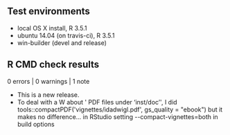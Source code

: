 ## Test environments
* local OS X install, R 3.5.1
* ubuntu 14.04 (on travis-ci), R 3.5.1
* win-builder (devel and release)

## R CMD check results

0 errors | 0 warnings | 1 note

* This is a new release.
* To deal with a W about ' PDF files under ‘inst/doc’', I did tools::compactPDF('vignettes/idadwigl.pdf', gs_quality = "ebook") but it makes no difference... in RStudio setting --compact-vignettes=both in build options
